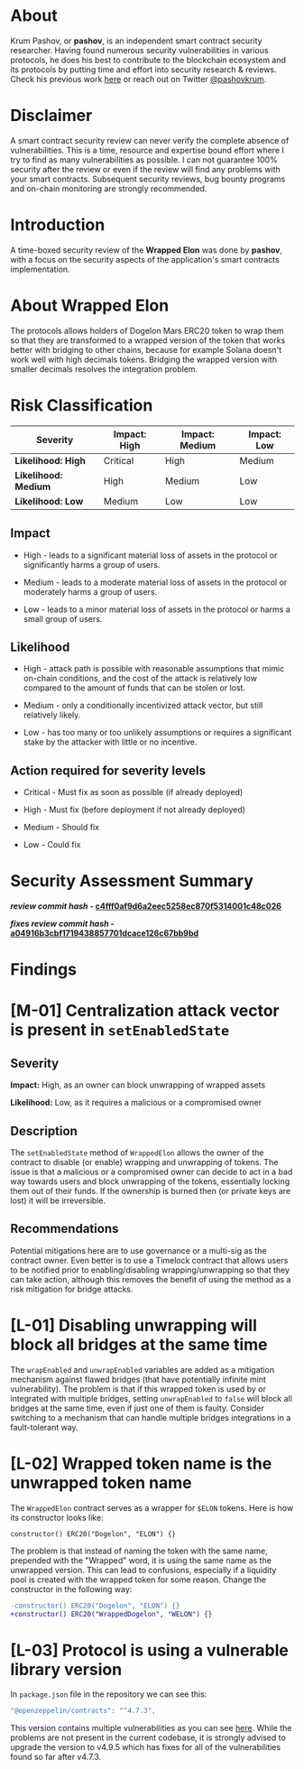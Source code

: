 # About

Krum Pashov, or **pashov**, is an independent smart contract security researcher. Having found numerous security vulnerabilities in various protocols, he does his best to contribute to the blockchain ecosystem and its protocols by putting time and effort into security research & reviews. Check his previous work [here](https://github.com/pashov/audits) or reach out on Twitter [@pashovkrum](https://twitter.com/pashovkrum).

# Disclaimer

A smart contract security review can never verify the complete absence of vulnerabilities. This is a time, resource and expertise bound effort where I try to find as many vulnerabilities as possible. I can not guarantee 100% security after the review or even if the review will find any problems with your smart contracts. Subsequent security reviews, bug bounty programs and on-chain monitoring are strongly recommended.

# Introduction

A time-boxed security review of the **Wrapped Elon** was done by **pashov**, with a focus on the security aspects of the application's smart contracts implementation.

# About Wrapped Elon

The protocols allows holders of Dogelon Mars ERC20 token to wrap them so that they are transformed to a wrapped version of the token that works better with bridging to other chains, because for example Solana doesn't work well with high decimals tokens. Bridging the wrapped version with smaller decimals resolves the integration problem.

# Risk Classification

| Severity               | Impact: High | Impact: Medium | Impact: Low |
| ---------------------- | ------------ | -------------- | ----------- |
| **Likelihood: High**   | Critical     | High           | Medium      |
| **Likelihood: Medium** | High         | Medium         | Low         |
| **Likelihood: Low**    | Medium       | Low            | Low         |

## Impact

- High - leads to a significant material loss of assets in the protocol or significantly harms a group of users.

- Medium - leads to a moderate material loss of assets in the protocol or moderately harms a group of users.

- Low - leads to a minor material loss of assets in the protocol or harms a small group of users.

## Likelihood

- High - attack path is possible with reasonable assumptions that mimic on-chain conditions, and the cost of the attack is relatively low compared to the amount of funds that can be stolen or lost.

- Medium - only a conditionally incentivized attack vector, but still relatively likely.

- Low - has too many or too unlikely assumptions or requires a significant stake by the attacker with little or no incentive.

## Action required for severity levels

- Critical - Must fix as soon as possible (if already deployed)

- High - Must fix (before deployment if not already deployed)

- Medium - Should fix

- Low - Could fix

# Security Assessment Summary

**_review commit hash_ - [c4fff0af9d6a2eec5258ec870f5314001c48c026](https://github.com/DogelonMars/wrapped-elon/tree/c4fff0af9d6a2eec5258ec870f5314001c48c026)**

**_fixes review commit hash_ - [a04916b3cbf1719438857701dcace126c67bb9bd](https://github.com/DogelonMars/wrapped-elon/tree/a04916b3cbf1719438857701dcace126c67bb9bd)**

# Findings

# [M-01] Centralization attack vector is present in `setEnabledState`

## Severity

**Impact:**
High, as an owner can block unwrapping of wrapped assets

**Likelihood:**
Low, as it requires a malicious or a compromised owner

## Description

The `setEnabledState` method of `WrappedElon` allows the owner of the contract to disable (or enable) wrapping and unwrapping of tokens. The issue is that a malicious or a compromised owner can decide to act in a bad way towards users and block unwrapping of the tokens, essentially locking them out of their funds. If the ownership is burned then (or private keys are lost) it will be irreversible.

## Recommendations

Potential mitigations here are to use governance or a multi-sig as the contract owner. Even better is to use a Timelock contract that allows users to be notified prior to enabling/disabling wrapping/unwrapping so that they can take action, although this removes the benefit of using the method as a risk mitigation for bridge attacks.

# [L-01] Disabling unwrapping will block all bridges at the same time

The `wrapEnabled` and `unwrapEnabled` variables are added as a mitigation mechanism against flawed bridges (that have potentially infinite mint vulnerability). The problem is that if this wrapped token is used by or integrated with multiple bridges, setting `unwrapEnabled` to `false` will block all bridges at the same time, even if just one of them is faulty. Consider switching to a mechanism that can handle multiple bridges integrations in a fault-tolerant way.

# [L-02] Wrapped token name is the unwrapped token name

The `WrappedElon` contract serves as a wrapper for `$ELON` tokens. Here is how its constructor looks like:

```solidity
constructor() ERC20("Dogelon", "ELON") {}
```

The problem is that instead of naming the token with the same name, prepended with the "Wrapped" word, it is using the same name as the unwrapped version. This can lead to confusions, especially if a liquidity pool is created with the wrapped token for some reason. Change the constructor in the following way:

```diff
-constructor() ERC20("Dogelon", "ELON") {}
+constructor() ERC20("WrappedDogelon", "WELON") {}
```

# [L-03] Protocol is using a vulnerable library version

In `package.json` file in the repository we can see this:

```javascript
"@openzeppelin/contracts": "^4.7.3",
```

This version contains multiple vulnerabilities as you can see [here](https://github.com/OpenZeppelin/openzeppelin-contracts/security/advisories). While the problems are not present in the current codebase, it is strongly advised to upgrade the version to v4.9.5 which has fixes for all of the vulnerabilities found so far after v4.7.3.
